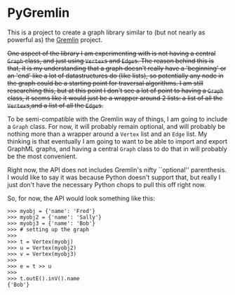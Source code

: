 # PyGremlin

This is a project to create a graph library similar to (but not nearly as
powerful as) the [Gremlin](https://github.com/tinkerpop/gremlin/) project.

~~One aspect of the library I am experimenting with is not having a central
`Graph` class, and just using `Vertex`s and `Edge`s.  The reason behind this is that,
it is my understanding that a graph doesn't really have a 'beginning' or an
'end' like a lot of datastructures do (like lists), so potentially any node
in the graph could be a starting point for traversal algorithms.  I am still
researching this, but at this point I don't see a lot of point to having a
`Graph` class, it seems like it would just be a wrapper around 2 lists: a
list of all the `Vertex`s,and a list of all the `Edge`s.~~

To be semi-compatible with the Gremlin way of things, I am going to
include a `Graph` class. For now, it will probably remain optional, and
will probably be nothing more than a wrapper around a `Vertex` list and
an `Edge` list. My thinking is that eventually I am going to want to be
able to import and export GraphML graphs, and having a central `Graph`
class to do that in will probably be the most convenient.

Right now, the API does not includes Gremlin's nifty ``optional'' parenthesis.
I would like to say it was because Python doesn't support that, but really I just don't
have the necessary Python chops to pull this off right now.

So, for now, the API would look something like this:

    >>> myobj = {'name': 'Fred'}
    >>> myobj2 = {'name': 'Sally'}
    >>> myobj3 = {'name': 'Bob'}
    >>> # setting up the graph
    >>> 
    >>> t = Vertex(myobj)
    >>> u = Vertex(myobj2)
    >>> v = Vertex(myobj3)
    >>> 
    >>> e = t >> u
    >>> 
    >>> t.outE().inV().name
    {'Bob'}

